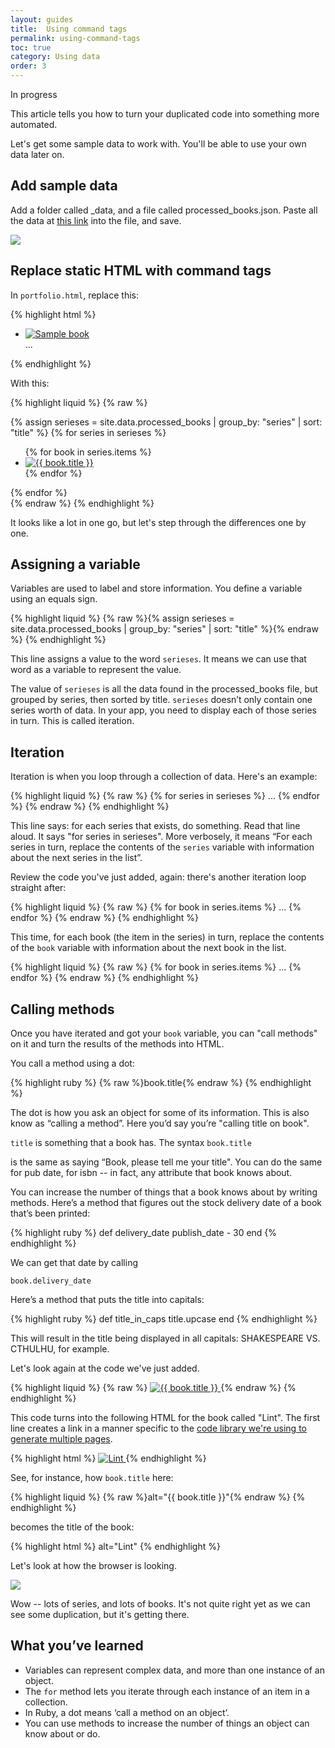 ```yaml
---
layout: guides
title:  Using command tags
permalink: using-command-tags
toc: true
category: Using data
order: 3
---
```

<!-- <span class="tag tag--draft">Not started</span> -->
<span class="tag tag--progress">In progress</span>
<!-- <span class="tag tag--review">Ready for review</span> -->
<!-- <span class="tag tag--approved">Approved</span> -->

<p class="content__abstract">
  This article tells you how to turn your duplicated code into something more automated.
</p>

Let's get some sample data to work with. You'll be able to use your own data later on.

## Add sample data

Add a folder called _data, and a file called processed_books.json. Paste all the data at [this link](https://raw.githubusercontent.com/EmmaB/jekyll-snow/master/_data/processed_books.json) into the file, and save.

![](assets/images/proc_book.gif)

## Replace static HTML with command tags

In `portfolio.html`, replace this:

{% highlight html %}
  <section class="container__portfolio">
    <ul class="series-grid">
      <li class="cover-container">
        <a href="/sample_book">
          <img src="/images/sample-cover.jpg" class="cover" alt="Sample book">
        </a>
      </li>
      ...
    </ul>
  </section>
{% endhighlight %}

With this:

{% highlight liquid %}
  {% raw %}
  <section class="container__portfolio">
    {% assign serieses = site.data.processed_books | group_by: "series" | sort: "title"  %}
    {% for series in serieses  %}
      <ul class="series-grid">
        {% for book in series.items %}
            <li class="cover-container">
              <a href="{{site.base_url}}{{ book.title | datapage_url: '/books'}}">
                <img src="{{book.image_path}}" class="cover" alt="{{ book.title }}">
              </a>
            </li>
        {% endfor %}
      </ul>
    {% endfor %}
  </section>
  {% endraw %}
{% endhighlight %}

It looks like a lot in one go, but let's step through the differences one by one.

## Assigning a variable

Variables are used to label and store information. You define a variable using an equals sign.

{% highlight liquid %}
  {% raw %}{% assign serieses = site.data.processed_books | group_by: "series" | sort: "title"  %}{% endraw %}
{% endhighlight %}

This line assigns a value to the word `serieses`. It means we can use that word as a variable to represent the value.

The value of `serieses` is all the data found in the processed_books file, but grouped by series, then sorted by title.
`serieses` doesn’t only contain one series worth of data. In your app, you need to display each of those series in turn. This is called iteration.

## Iteration

Iteration is when you loop through a collection of data. Here's an example:

{% highlight liquid %}
  {% raw %}
  {% for series in serieses  %}
  ...
  {% endfor %}
{% endraw %}
{% endhighlight %}

This line says: for each series that exists, do something. Read that line aloud. It says "for series in serieses". More verbosely, it means “For each series in turn, replace the contents of the `series` variable with information about the next series in the list”.

Review the code you've just added, again: there's another iteration loop straight after:

{% highlight liquid %}
  {% raw %}
  {% for book in series.items  %}
  ...
  {% endfor %}
{% endraw %}
{% endhighlight %}


This time, for each book (the item in the series) in turn, replace the contents of the `book` variable with information about the next book in the list.

{% highlight liquid %}
  {% raw %}
  {% for book in series.items %}
    ...
  {% endfor %}
{% endraw %}
{% endhighlight %}

## Calling methods

Once you have iterated and got your `book` variable, you can "call methods" on it and turn the results of the methods into HTML.

You call a method using a dot:

{% highlight ruby %}
  {% raw %}book.title{% endraw %}
{% endhighlight %}

The dot is how you ask an object for some of its information. This is also know as “calling a method”. Here you’d say you’re "calling title on book".

`title` is something that a book has. The syntax `book.title`

is the same as saying “Book, please tell me your title". You can do the same for pub date, for isbn -- in fact, any attribute that book knows about.

You can increase the number of things that a book knows about by writing methods. Here’s a method that figures out the stock delivery date of a book that’s been printed:

{% highlight ruby %}
def delivery_date
  publish_date - 30
end
{% endhighlight %}

We can get that date by calling

`book.delivery_date`

Here’s a method that puts the title into capitals:

{% highlight ruby %}
  def title_in_caps
    title.upcase
  end
{% endhighlight %}

This will result in the title being displayed in all capitals: SHAKESPEARE VS. CTHULHU, for example.

Let's look again at the code we've just added.

{% highlight liquid %}
  {% raw %}
  <a href="{{site.base_url}}{{ book.title | datapage_url: '/books'}}">
    <img src="{{book.image_path}}" class="cover" alt="{{ book.title }}">
  </a>
  {% endraw %}
{% endhighlight %}

This code turns into the following HTML for the book called "Lint". The first line creates a link in a manner specific to the [code library we're using to generate multiple pages](https://github.com/avillafiorita/jekyll-datapage_gen).

{% highlight html %}
  <a href="/books/lint/">
    <img src="https://bibliocloudimages.s3-eu-west-1.amazonaws.com/1/206759/795/795_jpg_rgb_0650h.jpg" class="cover" alt="Lint">
  </a>
{% endhighlight %}

See, for instance, how `book.title` here:

{% highlight liquid %}
  {% raw %}alt="{{ book.title }}"{% endraw %}
{% endhighlight %}

becomes the title of the book:

{% highlight html %}
  alt="Lint"
{% endhighlight %}

Let's look at how the browser is looking.

![](assets/images/list.gif)

Wow -- lots of series, and lots of books. It's not quite right yet as we can see some duplication, but it's getting there.

## What you’ve learned

* Variables can represent complex data, and more than one instance of an object.
* The `for` method lets you iterate through each instance of an item in a collection.
* In Ruby, a dot means ‘call a method on an object’.
* You can use methods to increase the number of things an object can know about or do.
